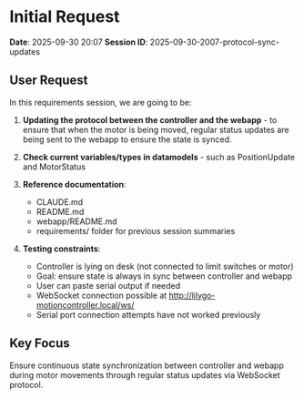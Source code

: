# Initial Request

**Date**: 2025-09-30 20:07
**Session ID**: 2025-09-30-2007-protocol-sync-updates

## User Request

In this requirements session, we are going to be:

1. **Updating the protocol between the controller and the webapp** - to ensure that when the motor is being moved, regular status updates are being sent to the webapp to ensure the state is synced.

2. **Check current variables/types in datamodels** - such as PositionUpdate and MotorStatus

3. **Reference documentation**:
   - CLAUDE.md
   - README.md
   - webapp/README.md
   - requirements/ folder for previous session summaries

4. **Testing constraints**:
   - Controller is lying on desk (not connected to limit switches or motor)
   - Goal: ensure state is always in sync between controller and webapp
   - User can paste serial output if needed
   - WebSocket connection possible at http://lilygo-motioncontroller.local/ws/
   - Serial port connection attempts have not worked previously

## Key Focus

Ensure continuous state synchronization between controller and webapp during motor movements through regular status updates via WebSocket protocol.
